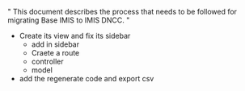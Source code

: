 " This document describes the process that needs to be followed for migrating Base IMIS to IMIS DNCC. "

- Create its view and fix its sidebar
  - add in sidebar
  - Craete a route
  - controller
  - model
- add the regenerate code and export csv
